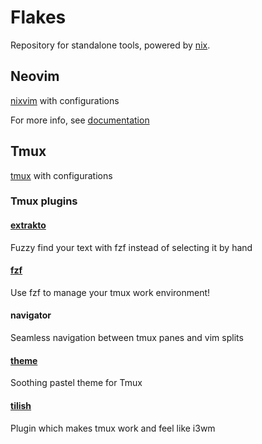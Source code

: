 # Flakes 

Repository for standalone tools, powered by [nix](https://nix.dev/).

## Neovim 

[nixvim](https://github.com/nix-community/nixvim) with configurations

For more info, see [documentation](https://nix-community.github.io/nixvim/plugins/neo-tree/window/index.html)

## Tmux 

[tmux](https://github.com/tmux/tmux/wiki) with configurations

### Tmux plugins

#### [extrakto](https://github.com/laktak/extrakto)

Fuzzy find your text with fzf instead of selecting it by hand 

#### [fzf](https://github.com/sainnhe/tmux-fzf)

Use fzf to manage your tmux work environment! 

#### navigator

Seamless navigation between tmux panes and vim splits

#### [theme](https://github.com/catppuccin/tmux)

Soothing pastel theme for Tmux

#### [tilish](https://github.com/jabirali/tmux-tilish)

Plugin which makes tmux work and feel like i3wm

